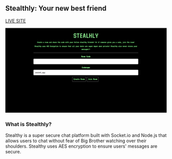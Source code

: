 ## Stealthly: Your new best friend

[LIVE SITE](https://jnico810.github.io/pipe_mania/)

[main]: ./src/public/assets/images/main.tiff

![main]

### What is Stealthly?

Stealthy is a super secure chat platform built with Socket.io and Node.js that allows users to chat without fear of Big Brother watching over their shoulders. Stealthy uses AES encryption to ensure users' messages are secure.
